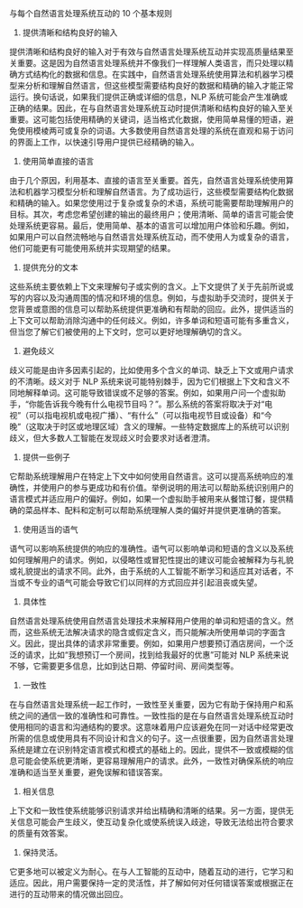 与每个自然语言处理系统互动的 10 个基本规则

1.  提供清晰和结构良好的输入

提供清晰和结构良好的输入对于有效与自然语言处理系统互动并实现高质量结果至关重要。这是因为自然语言处理系统并不像我们一样理解人类语言，而只处理以精确方式结构化的数据和信息。在实践中，自然语言处理系统使用算法和机器学习模型来分析和理解自然语言，但这些模型需要结构良好的数据和精确的输入才能正常运行。换句话说，如果我们提供正确或详细的信息，NLP 系统可能会产生准确或正确的结果。因此，在与自然语言处理系统互动时提供清晰和结构良好的输入至关重要。这可能包括使用精确的关键词，适当格式化数据，使用简单易懂的短语，避免使用模棱两可或复杂的词语。大多数使用自然语言处理的系统在直观和易于访问的界面上工作，以快速引导用户提供已经精确的输入。

1.  使用简单直接的语言

由于几个原因，利用基本、直接的语言至关重要。首先，自然语言处理系统使用算法和机器学习模型分析和理解自然语言。为了成功运行，这些模型需要结构化数据和精确的输入。如果您使用过于复杂或复杂的术语，系统可能需要帮助理解用户的目标。其次，考虑您希望创建的输出的最终用户；使用清晰、简单的语言可能会使处理系统更容易。最后，使用简单、基本的语言可以增加用户体验和乐趣。例如，如果用户可以自然流畅地与自然语言处理系统互动，而不使用人为或复杂的语言，他们可能更有可能使用系统并实现期望的结果。

1.  提供充分的文本

这些系统主要依赖上下文来理解句子或实例的含义。上下文提供了关于先前所说或写的内容以及沟通周围的情况和环境的信息。例如，与虚拟助手交流时，提供关于您背景或意图的信息可以帮助系统提供更准确和有帮助的回应。此外，提供适当的上下文可以帮助消除沟通中的任何歧义。例如，许多单词和短语可能有多重含义，但当您了解它们被使用的上下文时，您可以更好地理解确切的含义。

1.  避免歧义

歧义可能是由许多因素引起的，比如使用多个含义的单词、缺乏上下文或用户请求的不清晰。歧义对于 NLP 系统来说可能特别棘手，因为它们根据上下文和含义不同地解释单词。这可能导致错误或不足够的答案。例如，如果用户问一个虚拟助手，“你能告诉我今晚有什么电视节目吗？”。那么系统的答案将取决于对“电视”（可以指电视机或电视广播）、“有什么”（可以指电视节目或设备）和“今晚”（这取决于时区或地理区域）含义的理解。一些特定数据库上的系统可以识别歧义，但大多数人工智能在发现歧义时会要求对话者澄清。

1.  提供一些例子

它帮助系统理解用户在特定上下文中如何使用自然语言。这可以提高系统响应的准确性，并使用户的参与更成功和有价值。举例说明的用法可以帮助系统识别用户的语言模式并适应用户的偏好。例如，如果一个虚拟助手被用来从餐馆订餐，提供精确的菜品样本、配料和定制可以帮助系统理解人类的偏好并提供更准确的答案。

1.  使用适当的语气

语气可以影响系统提供的响应的准确性。语气可以影响单词和短语的含义以及系统如何理解用户的请求。例如，以侵略性或冒犯性提出的建议可能会被解释为与礼貌或礼貌提出的请求不同。此外，由于系统的人工智能不断学习和适应其对话者，不当或不专业的语气可能会导致它们以同样的方式回应并引起沮丧或失望。

1.  具体性

自然语言处理系统使用自然语言处理技术来解释用户使用的单词和短语的含义。然而，这些系统无法解决请求的隐含或假定含义，而只能解决所使用单词的字面含义。因此，提出具体的请求非常重要。例如，如果用户想要预订酒店房间，一个泛泛的请求，比如“我想预订一个房间，找到给我最好的优惠”可能对 NLP 系统来说不够，它需要更多信息，比如到达日期、停留时间、房间类型等。

1.  一致性

在与自然语言处理系统一起工作时，一致性至关重要，因为它有助于保持用户和系统之间的通信一致的准确性和可靠性。一致性指的是在与自然语言处理系统互动时使用相同的语言和沟通结构的要求。这意味着用户应该避免在同一对话中经常更改所需的信息或使用具有不同设计和含义的句子。这一点很重要，因为自然语言处理系统是建立在识别特定语言模式和模式的基础上的。因此，提供不一致或模糊的信息可能会使系统更清晰，更容易理解用户的请求。此外，一致性对确保系统的响应准确和适当至关重要，避免误解和错误答案。

1.  相关信息

上下文和一致性使系统能够识别请求并给出精确和清晰的结果。另一方面，提供无关信息可能会产生歧义，使互动复杂化或使系统误入歧途，导致无法给出符合要求的质量有效答案。

1.  保持灵活。

它更多地可以被定义为耐心。在与人工智能的互动中，随着互动的进行，它学习和适应。因此，用户需要保持一定的灵活性，并了解如何对任何错误答案或根据正在进行的互动带来的情况做出回应。
